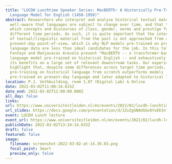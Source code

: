 ```yaml
---
title: "LUCDH Lunchtime Speaker Series: MacBERTh: A Historically Pre-Trained
  Language Model for English (1450-1950)"
abstract: Researchers who interpret and analyse historical textual material are
  well-aware that languages are subject to change over time, and that the way in
  which concepts and discourses of class, gender, norms and prestige function in
  different time periods. As such, it is quite important that the interpretation
  of textual/linguistic material from the past is not approached from a
  present-day point-of-view, which is why NLP models pre-trained on present-day
  language data are less than ideal candidates for the job. In this talk,
  Fonteyn and Manjavacas Arevalo present "MacBERTh -- a transformer-based
  language model pre-trained on historical English -- and exhaustively assess
  its benefits on a large set of relevant downstream tasks. Our experiments
  highlight that, despite some differences across target time periods,
  pre-training on historical language from scratch outperforms models
  pre-trained on present-day language and later adapted to historical language.
location: P.J. Vethbuilding, room 1.07 (Digital Lab) & Online
date: 2022-03-02T11:00:14.615Z
date_end: 2022-03-02T12:00:00.000Z
all_day: false
links:
url: https://www.universiteitleiden.nl/en/events/2022/02/lucdh-lunchtime-speaker-series-fonteyn-manjavacas
url_slides: https://docs.google.com/presentation/d/1ZxZgGNAUGGxOYxEK3nljH5AKkCHW_8E0Bs4Z-sFhce4/edit?usp=sharing
event: LUCDH Lunch lecture
event_url: https://www.universiteitleiden.nl/en/events/2022/02/lucdh-lunchtime-speaker-series-fonteyn-manjavacas
publishDate: 2022-03-02T13:34:14.633Z
draft: false
featured: false
image:
  filename: screenshot-2022-03-02-at-14.39.03.png
  focal_point: Smart
  preview_only: false
---
```

